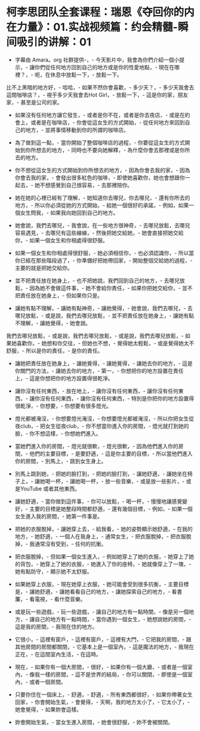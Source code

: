 # 柯李思团队全套课程：瑞恩《夺回你的内在力量》：01.实战视频篇：约会精髓-瞬间吸引的讲解：01

- 字幕由 Amara。org 社群提供-，- 今天影片中，我會為你們介紹一個小提示，- 讓你們從任何地方回到自己的地方或是你的性愛地點，- 現在在哪裡？，- 呃，在休息中放鬆一下，- 放鬆一下。

比不上黑暗的地方好，- 哈哈，- 如果不然你會喜歡，- 多少天？，- 多少天我會去這間咖啡店？，- 視乎多少天我會去Hot Girl，- 放鬆一下，- 這是你的家，朋友家，- 甚至是公司的家。

- 如果沒有任何地方讓它發生，- 或者是你不在，或者是你去夜店，- 或是在約會上，或者是在咖啡店，- 你會從這女生的方式開始，- 從任何地方來回到自己的地方，- 並將事情移動到你的所謂的咖啡店。

- 為了做到這一點，- 當你開始了整個咖啡店的過程，- 你要從這女生的方式開始到你所想去的地方，- 同時也不要向她解釋，- 為什麼你會去那裡或是你所去的地方。

- 你不想從這女生的方式開始到你所想去的地方，- 因為你會去我的家，- 因為你會去我的家，- 會發出很多紅色的咖啡，- 即使她喜歡你，她也會想跟你一起去，- 她不想感覺到自己很容易，- 去那裡陪你。

- 她在她的心裡已經有了理解，- 她知道你去哪兒，你去哪兒，- 還有你所去的地方，- 所以你必須從她的方式開始，- 給她一個很好的承諾，- 例如，如果一個女生問我，- 如果我向她回到自己的地方。

- 她會說，我們去哪兒，- 我會說，在一些地方很神奇，- 去哪兒放鬆，去哪兒容易遇見，- 去哪兒有這些線線，- 然後把她交給她，- 她會直接把她交給你，- 如果一個女生和你相處得很舒服。

- 如果一個女生和你相處得很舒服，- 她必須相信你，- 也必須認識你，- 所以當你已經在那些階段過了，- 你準備好把她帶回家，- 開始整個交給她的過程，- 主要的就是把她交給你。

- 並不把責任放在她身上，- 也不把她說，我們回到自己的地方，- 去哪兒放鬆，- 因為她不會做這件事，- 她不會給你責任，- 如果你把她交給你，- 並不把責任放在她身上，- 但如果你只是。

- 讓她有點不理解，- 讓她有點神奇，- 讓她覺得，- 她會說，我們去哪兒，- 去哪兒放鬆，- 或是說，我們去哪兒放鬆，- 並不把責任放在她身上，- 讓她有點不理解，- 讓她覺得，- 她會說。

我們去哪兒放鬆，- 或是說，我們去哪兒放鬆，- 或是說，我們去哪兒放鬆，- 如果她喜歡你，- 她想和你交往，- 但她也不想，- 覺得她太輕鬆，- 或是覺得她太不舒服，- 所以是你的責任，- 是你的責任。

- 讓她把責任放在她身上，- 讓她覺得，- 讓她覺得，- 讓她去你的地方，- 這是你關門的方法，- 讓她去你的地方，- 第一，- 你想把你的地方設置在責任上，- 這是你想把你的地方設置得很乾淨。

- 讓你沒有任何東西，- 放在地上，- 讓你沒有任何東西，- 讓你沒有任何東西，- 讓你沒有任何東西，- 讓你沒有任何東西，- 特別是你把你的地方設置得很乾淨，- 你想要，- 你想要有很多燈光。

- 燈光都被淹沒，- 你想要燈光淹沒，- 你想要燈光都被淹沒，- 所以你把女生從夜club，- 把女生從夜club，- 你不想當你進入你的房間，- 燈光就打到她的臉，- 你不想這樣，- 你想她們進入。

- 當她們進入你的房間，- 燈光就很軟，- 燈光很軟，- 因為他們進入你的房間，- 他們的主要目標，- 是要舒適，- 這是你主要的目標，- 所以當他們進入你的房間，- 別馬上，- 跳到女生身上。

- 別馬上跳到她，- 把她的臉打到，- 把她的臉打到，- 讓她舒適，- 讓她坐在椅子上，- 讓她喝一杯，- 讓她喝一杯，- 放一些音樂，- 或是放一些影片，- 或是YouTube 或者其他東西。

- 讓她舒適，- 當你做到這件事，- 你可以放鬆，- 喝一杯，- 慢慢地讓感覺變好，- 主要的目標是她整段時間都舒適，- 還有幾個目標，- 例如，- 如果一個女生進入我的房間，- 她第一件事是。

- 把她的衣服脫掉，- 讓她穿上去，- 給我看，- 她的姿勢顯示她舒適，- 在我的地方，- 她舒適，- 一個人在我身上，- 通常女生，- 把衣服脫掉，- 把衣服脫掉，- 我通常沒有受到，- 任何的抗衡。

- 把衣服脫掉，- 但如果一個女生進入，- 例如她穿上了她的衣服，- 她穿上了她的背包，- 她穿上了她的衣服，- 她進入了你的座椅，- 她就像穿上了一塊，- 她有點防守，- 顯示她不太舒服。

- 如果她穿上衣服，- 現在她穿上衣服，- 她可能會受到很多抗衡，- 主要目標是，- 讓她舒適，- 讓她看看自己的地方，- 讓她探索自己的地方，- 看書簾，- 看電視，- 看什麼音樂。

- 或是玩一些遊戲，- 玩一些遊戲，- 讓自己的地方有一點時間，- 像是另一個地方，- 讓自己的地方有一點時間，- 當你遇到一個女生，- 她想說她的房間，- 這是我的房間，- 我現在住的地方。

- 它很小，- 這裡有窗戶，- 這裡有窗戶，- 這裡有大門，- 它把我的房間，- 跟其他房間的房間都關閉，- 它基本上是一個室內，- 這是魔法的地方，- 我現在正在，- 在這間室內生活，- 在這時。

- 現在，- 如果你有一個大房間，- 很好，- 如果你有一個大廳，- 或者是一個室內，- 像我一樣的房間，- 這不是世界的結局，- 你可以關閉，- 即使是一個室內，- 或者一個房間。

- 只要你住在一個床上，- 舒適，- 舒適，- 所有東西都很好，- 如果你帶著女生回家，- 你會開始生氣，- 會覺得，- 天啊，我的地方太小了，- 它太小了，- 她會覺得，- 如果妳會這樣。

- 妳會開始生氣，- 當女生進入房間，- 她會很舒服，- 妳不會被關閉。